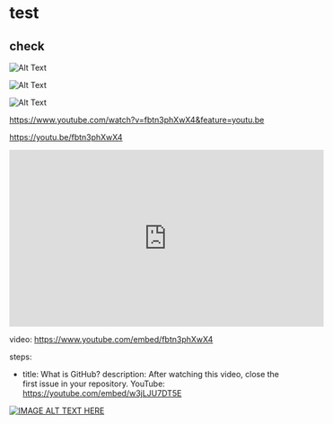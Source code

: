 # test
## check


![Alt Text](https://media.giphy.com/media/yxSUYl58s2Z3sdPQme/giphy.gif)


![Alt Text](https://giphy.com/gifs/yxSUYl58s2Z3sdPQme/html5)

![Alt Text](https://youtu.be/fbtn3phXwX4)



https://www.youtube.com/watch?v=fbtn3phXwX4&feature=youtu.be

https://youtu.be/fbtn3phXwX4

<iframe width="560" height="315" src="https://www.youtube.com/embed/fbtn3phXwX4" frameborder="0" allow="accelerometer; autoplay; clipboard-write; encrypted-media; gyroscope; picture-in-picture" allowfullscreen></iframe>


video: https://www.youtube.com/embed/fbtn3phXwX4

steps:
- title: What is GitHub?
  description: After watching this video, close the first issue in your repository.
  YouTube: https://youtube.com/embed/w3jLJU7DT5E

[![IMAGE ALT TEXT HERE](http://img.youtube.com/vi/YOUTUBE_VIDEO_ID_HERE/0.jpg)](http://www.youtube.com/watch?v=fbtn3phXwX4&feature=youtu.be)


